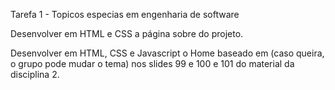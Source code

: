 Tarefa 1 - Topicos especias em engenharia de software

Desenvolver em HTML e CSS a página sobre do projeto.
 
Desenvolver em HTML, CSS e Javascript o Home baseado em (caso queira, o grupo pode mudar o tema) nos slides 99 e 100 e 101 do material da disciplina 2.
